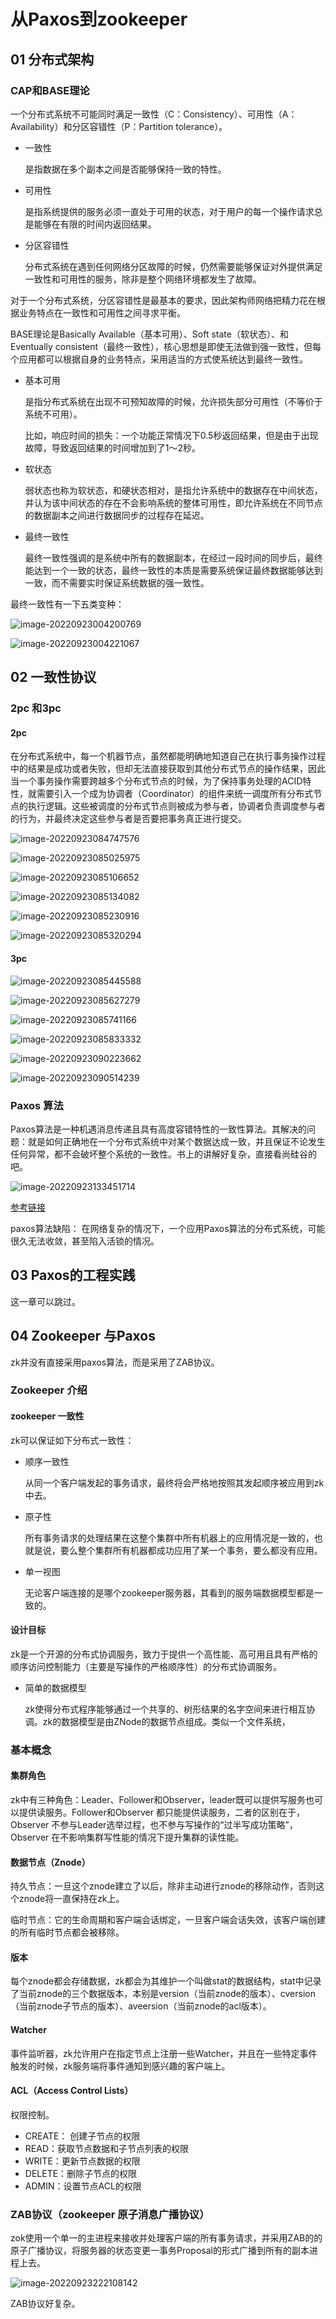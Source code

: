 # 从Paxos到zookeeper

## 01 分布式架构

### CAP和BASE理论

一个分布式系统不可能同时满足一致性（C：Consistency）、可用性（A：Availability）和分区容错性（P：Partition tolerance）。

- 一致性

  是指数据在多个副本之间是否能够保持一致的特性。

- 可用性

  是指系统提供的服务必须一直处于可用的状态，对于用户的每一个操作请求总是能够在有限的时间内返回结果。

- 分区容错性

  分布式系统在遇到任何网络分区故障的时候，仍然需要能够保证对外提供满足一致性和可用性的服务，除非是整个网络环境都发生了故障。

对于一个分布式系统，分区容错性是最基本的要求，因此架构师网络把精力花在根据业务特点在一致性和可用性之间寻求平衡。

BASE理论是Basically Available（基本可用）、Soft state（软状态）、和Eventually consistent（最终一致性），核心思想是即使无法做到强一致性，但每个应用都可以根据自身的业务特点，采用适当的方式使系统达到最终一致性。

- 基本可用

  是指分布式系统在出现不可预知故障的时候，允许损失部分可用性（不等价于系统不可用）。

  比如，响应时间的损失：一个功能正常情况下0.5秒返回结果，但是由于出现故障，导致返回结果的时间增加到了1～2秒。

- 软状态

  弱状态也称为软状态，和硬状态相对，是指允许系统中的数据存在中间状态，并认为该中间状态的存在不会影响系统的整体可用性，即允许系统在不同节点的数据副本之间进行数据同步的过程存在延迟。

- 最终一致性

  最终一致性强调的是系统中所有的数据副本，在经过一段时间的同步后，最终能达到一个一致的状态，最终一致性的本质是需要系统保证最终数据能够达到一致，而不需要实时保证系统数据的强一致性。

最终一致性有一下五类变种：

![image-20220923004200769](zookeeperNode.assets/image-20220923004200769.png)

![image-20220923004221067](zookeeperNode.assets/image-20220923004221067.png)

## 02 一致性协议

### 2pc 和3pc

#### 2pc

在分布式系统中，每一个机器节点，虽然都能明确地知道自己在执行事务操作过程中的结果是成功或者失败，但却无法直接获取到其他分布式节点的操作结果，因此当一个事务操作需要跨越多个分布式节点的时候，为了保持事务处理的ACID特性，就需要引入一个成为协调者（Coordinator）的组件来统一调度所有分布式节点的执行逻辑。这些被调度的分布式节点则被成为参与者，协调者负责调度参与者的行为，并最终决定这些参与者是否要把事务真正进行提交。

![image-20220923084747576](zookeeperNode.assets/image-20220923084747576.png)

![image-20220923085025975](zookeeperNode.assets/image-20220923085025975.png)

![image-20220923085106652](zookeeperNode.assets/image-20220923085106652.png)

![image-20220923085134082](zookeeperNode.assets/image-20220923085134082.png)

![image-20220923085230916](zookeeperNode.assets/image-20220923085230916.png)

![image-20220923085320294](zookeeperNode.assets/image-20220923085320294.png)

#### 3pc

![image-20220923085445588](zookeeperNode.assets/image-20220923085445588.png)

![image-20220923085627279](zookeeperNode.assets/image-20220923085627279.png)

![image-20220923085741166](zookeeperNode.assets/image-20220923085741166.png)

![image-20220923085833332](zookeeperNode.assets/image-20220923085833332.png)

![image-20220923090223662](zookeeperNode.assets/image-20220923090223662.png)

![image-20220923090514239](zookeeperNode.assets/image-20220923090514239.png)

### Paxos 算法

Paxos算法是一种机遇消息传递且具有高度容错特性的一致性算法。其解决的问题：就是如何正确地在一个分布式系统中对某个数据达成一致，并且保证不论发生任何异常，都不会破坏整个系统的一致性。书上的讲解好复杂，直接看尚硅谷的吧。

![image-20220923133451714](zookeeperNode.assets/image-20220923133451714.png)

[参考链接](https://zhuanlan.zhihu.com/p/31780743)

paxos算法缺陷： 在网络复杂的情况下，一个应用Paxos算法的分布式系统，可能很久无法收敛，甚至陷入活锁的情况。

## 03 Paxos的工程实践

这一章可以跳过。

## 04 Zookeeper 与Paxos

zk并没有直接采用paxos算法，而是采用了ZAB协议。

### Zookeeper 介绍

#### zookeeper 一致性

zk可以保证如下分布式一致性：

- 顺序一致性

  从同一个客户端发起的事务请求，最终将会严格地按照其发起顺序被应用到zk中去。

- 原子性

  所有事务请求的处理结果在这整个集群中所有机器上的应用情况是一致的，也就是说，要么整个集群所有机器都成功应用了某一个事务，要么都没有应用。

- 单一视图

  无论客户端连接的是哪个zookeeper服务器，其看到的服务端数据模型都是一致的。

#### 设计目标

zk是一个开源的分布式协调服务，致力于提供一个高性能、高可用且具有严格的顺序访问控制能力（主要是写操作的严格顺序性）的分布式协调服务。

- 简单的数据模型

  zk使得分布式程序能够通过一个共享的、树形结果的名字空间来进行相互协调。zk的数据模型是由ZNode的数据节点组成。类似一个文件系统，

### 基本概念

#### 集群角色

zk中有三种角色：Leader、Follower和Observer，leader既可以提供写服务也可以提供读服务。Follower和Observer 都只能提供读服务，二者的区别在于，Observer 不参与Leader选举过程，也不参与写操作的“过半写成功策略”， Observer 在不影响集群写性能的情况下提升集群的读性能。

#### 数据节点（Znode）

持久节点：一旦这个znode建立了以后，除非主动进行znode的移除动作，否则这个znode将一直保持在zk上。

临时节点：它的生命周期和客户端会话绑定，一旦客户端会话失效，该客户端创建的所有临时节点都会被移除。

#### 版本

每个znode都会存储数据，zk都会为其维护一个叫做stat的数据结构，stat中记录了当前znode的三个数据版本，本别是version（当前znode的版本）、cversion（当前znode子节点的版本）、aveersion（当前znode的acl版本）。

#### Watcher

事件监听器，zk允许用户在指定节点上注册一些Watcher，并且在一些特定事件触发的时候，zk服务端将事件通知到感兴趣的客户端上。

#### ACL（Access Control Lists）

权限控制。

- CREATE： 创建子节点的权限
- READ：获取节点数据和子节点列表的权限
- WRITE：更新节点数据的权限
- DELETE：删除子节点的权限
- ADMIN：设置节点ACL的权限

### ZAB协议（zookeeper 原子消息广播协议）

zok使用一个单一的主进程来接收并处理客户端的所有事务请求，并采用ZAB的的原子广播协议，将服务器的状态变更一事务Proposal的形式广播到所有的副本进程上去。

![image-20220923222108142](zookeeperNode.assets/image-20220923222108142.png)

ZAB协议好复杂。

